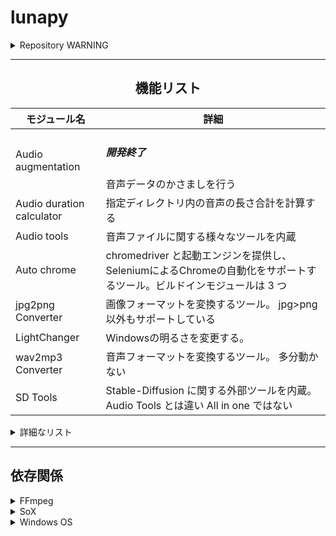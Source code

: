 # lunapy

<details> <summary> Repository WARNING </summary>
Do not use modules that were previously committed in this repositories and have now been removed(Archived doesn't including "removed".).
They have been deemed problematic for distribution.
I will not be liable for any and all damages caused by their use by third parties.

If you know of any existing ones that you deem problematic for distribution, please contact me.

/

このリポシトリで過去にコミットされていて、現在削除(アーカイブ化は「削除」に含まれません)されているモジュールは使用しないでください。
それらは配布するには問題があると判断したものです。
それらを第三者が使用することによって生じた全ての損害に対して私は一切の責任を負いません。

現存しているもので配布には問題があると判断されるものがある場合、連絡してください。

Provide / Translated by. ChatGPT
</details>


-----------

<h2> <center> 機能リスト </center></h2>

| モジュール名 | 詳細 |
| --- | --- |
| Audio augmentation | <h5> 開発終了 </h5> 音声データのかさましを行う | v1.0.2 |
| Audio duration calculator | 指定ディレクトリ内の音声の長さ合計を計算する | v1.0pre3 |
| Audio tools | 音声ファイルに関する様々なツールを内蔵 | - |
| Auto chrome | chromedriver と起動エンジンを提供し、 SeleniumによるChromeの自動化をサポートするツール。ビルドインモジュールは 3 つ | v1-selenium4 |
| jpg2png Converter | 画像フォーマットを変換するツール。 jpg>png 以外もサポートしている | v1.1.1 |
| LightChanger | Windowsの明るさを変更する。 | v1.1 |
| wav2mp3 Converter | 音声フォーマットを変換するツール。 多分動かない | v1.1.0 |
| SD Tools | Stable-Diffusion に関する外部ツールを内蔵。 Audio Tools とは違い All in one ではない | - |

<details> <summary> 詳細なリスト </summary>

| モジュール名 | 最新ver | 最新更新日 | 関数モードの有無 | WebUIの有無 | アーカイブ化 | 開発中か | ライセンス |
| --- | --- | --- | --- | --- | --- | --- | --- |
| Audio augmentation | v1.0.2 | [2023/09/02](https://github.com/luna724/luna_py/commit/85a728a80a83f26f26720b1845fb52145cfb2621) | ✅ | × | ✅ | × | MIT |
| Audio length calculator | v1.0pre3 | [2023/08/26](https://github.com/luna724/luna_py/commit/56e77137f8844af20d4c794fbb02c41f10e19066) | ✅ | ✅ | ✅ | × | MIT |
| Audio tools | - | [2023/12/15](https://github.com/luna724/luna_py/commit/f9998fa5c89d7675ba1925474fe3d46b3fb17f9b) | ✅ | ✅ | ✅ | × | MIT |
| Auto chrome | v1-selenium4 | [2024/04/28](https://github.com/luna724/luna_py/commit/463b5cb7d054e695258b34017a2c5def1438cbf0) | ✅ | × | × | ✅ | MIT |
| JPG2PNG Converter | v1.1.1 | [2023/09/02](https://github.com/luna724/luna_py/commit/85a728a80a83f26f26720b1845fb52145cfb2621) | ✅ | ✅ | × | × | MIT |
| LightChanger | v1.1 | [2024/01/09](https://github.com/luna724/luna_py/commit/2ddbe38f0ced862d047350fb85b3fbe38668c9cd) | ✅ | × | ✅ | × | MIT |
| WAV2MP3 Converter | v1.1.0 | [2023/08/11](https://github.com/luna724/luna_py/commit/b2f631256a3bc167476b1b444e337c05fbe6f233) | ✅ | × | ✅ | × | MIT |
| SD Tools/dataset utils | - | [2024/01/16](https://github.com/luna724/luna_py/commit/7667148df490f441af885edc5eda8119b3907365) | × | ✅ | × | ✅ | MIT |
| SD Tools/PEM | v3β-10 | [2024/04/29](https://github.com/luna724/luna_py/commit/6b5fc6323bddb582492f9b26ed548127aaf5d7cf) | × | ✅ | × | ✅ | AGPL-3.0 |
| Prax config switcher | v1.2 | [2024/02/17](https://github.com/luna724/luna_py/commit/509e45a1cf714be9b31c6fcb95eb1e8d3c756be1) | ✅ | ✅ | ✅ | × | MIT |
| LGs (Luna's Global Scripts) | - | [2024/04/04](https://github.com/luna724/luna_py/commit/70ca9a7a2a2916ff41e4addb1b9f2e44b8591ed5) | ✅ | × | × | ✅ | MIT |

</details> 

---

## 依存関係

<details><summary> FFmpeg </summary>
<a href="https://ffmpeg.org"> <center> 公式サイト (ffmpeg.org) </center> </a>
<a href="https://www.gyan.dev/ffmpeg/builds/ffmpeg-git-full.7z">  <center>  >> ダウンロード (win-7.0-full) <<  </center> </a>
<br />
<a><h4>必要とするモジュール</h4></a>

| モジュール名 | 要求バージョン (テスト済み) |
| --- | --- |
| Audio Augmentation | full-7.0+ |
| Audio-length calculator | full-7.0+ |
| Audio properties Auto generator | full-7.0+ |
| Audio tools | full-7.0+ |
| mp3 to wav Converter | full-7.0+ |
| lunapy webui | full-7.0+ |


</details>

<details><summary> SoX </summary>
<a href="https://sox.sourceforge.net"> <center> 公式サイト (sourceforge) </center> </a>
<a href="https://sourceforge.net/projects/sox/files/latest/download"> <center> >> ダウンロード (sourceforge) << </center></a>
<br />
<a><h4>必要とするモジュール</h4></a>

| モジュール名 | 要求バージョン (テスト済み) |
| --- | --- |
| Audio Augmentation | 14.4.2-win32+ |


</details>

<details><summary> Windows OS </summary>
<a href="https://www.microsoft.com/ja-jp/software-download/windows10"> <center> 公式サイト (microsoft) </center></a>
<a href="https://www.microsoft.com/ja-jp/software-download/windows10ISO"> <center> >> ダウンロード << </center></a>
<br />
<a><h4>必要とするモジュール</h4></a>

| モジュール名 | 要求バージョン (テスト済み) |
| --- | --- |
| Light Changer | win10-Pro (AMD64bit)+ |
| Auto chrome (Automatic Chromedriver installerのみ) | Chrome driverがサポートするすべてのwindows (64bit) なくても手動でインストールすることで実行可能 |


</details>

